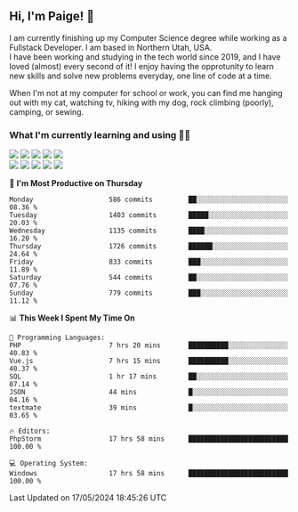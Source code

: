 ## Hi, I'm Paige! :vulcan_salute:

I am currently finishing up my Computer Science degree while working as a Fullstack Developer. I am based in Northern Utah, USA. \
I have been working and studying in the tech world since 2019, and I have loved (almost) every second of it! I enjoy having the opprotunity to learn new skills and solve new problems everyday, one line of code at a time.  

When I'm not at my computer for school or work, you can find me hanging out with my cat, watching tv, hiking with my dog, rock climbing (poorly), camping, or sewing.  

### What I'm currently learning and using :woman_technologist:
![](https://img.shields.io/badge/Laravel-FF2D20?style=for-the-badge&logo=laravel&logoColor=white) 
![](https://img.shields.io/badge/PHP-777BB4?style=for-the-badge&logo=php&logoColor=white)
![](https://img.shields.io/badge/Vue.js-35495E?style=for-the-badge&logo=vuedotjs&logoColor=4FC08D) 
![](https://img.shields.io/badge/MySQL-005C84?style=for-the-badge&logo=mysql&logoColor=white) 
![](https://img.shields.io/badge/Tailwind_CSS-38B2AC?style=for-the-badge&logo=tailwind-css&logoColor=white) \
![](https://img.shields.io/badge/Python-FFD43B?style=for-the-badge&logo=python&logoColor=blue)
![](https://img.shields.io/badge/Django-092E20?style=for-the-badge&logo=django&logoColor=green)
![](https://img.shields.io/badge/Kotlin-0095D5?&style=for-the-badge&logo=kotlin&logoColor=white)
![](https://img.shields.io/badge/Java-ED8B00?style=for-the-badge&logo=java&logoColor=white)
![](https://img.shields.io/badge/Haskell-5D4F85?style=for-the-badge&logo=haskell&logoColor=white) 

<!--START_SECTION:waka-->
📅 **I'm Most Productive on Thursday** 

```text
Monday                   586 commits         ██░░░░░░░░░░░░░░░░░░░░░░░   08.36 % 
Tuesday                  1403 commits        █████░░░░░░░░░░░░░░░░░░░░   20.03 % 
Wednesday                1135 commits        ████░░░░░░░░░░░░░░░░░░░░░   16.20 % 
Thursday                 1726 commits        ██████░░░░░░░░░░░░░░░░░░░   24.64 % 
Friday                   833 commits         ███░░░░░░░░░░░░░░░░░░░░░░   11.89 % 
Saturday                 544 commits         ██░░░░░░░░░░░░░░░░░░░░░░░   07.76 % 
Sunday                   779 commits         ███░░░░░░░░░░░░░░░░░░░░░░   11.12 % 
```


📊 **This Week I Spent My Time On** 

```text
💬 Programming Languages: 
PHP                      7 hrs 20 mins       ██████████░░░░░░░░░░░░░░░   40.83 % 
Vue.js                   7 hrs 15 mins       ██████████░░░░░░░░░░░░░░░   40.37 % 
SQL                      1 hr 17 mins        ██░░░░░░░░░░░░░░░░░░░░░░░   07.14 % 
JSON                     44 mins             █░░░░░░░░░░░░░░░░░░░░░░░░   04.16 % 
textmate                 39 mins             █░░░░░░░░░░░░░░░░░░░░░░░░   03.65 % 

🔥 Editors: 
PhpStorm                 17 hrs 58 mins      █████████████████████████   100.00 % 

💻 Operating System: 
Windows                  17 hrs 58 mins      █████████████████████████   100.00 % 
```


 Last Updated on 17/05/2024 18:45:26 UTC
<!--END_SECTION:waka-->
